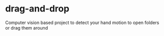 # drag-and-drop
Computer vision based project to detect your hand motion to open folders or drag them around

